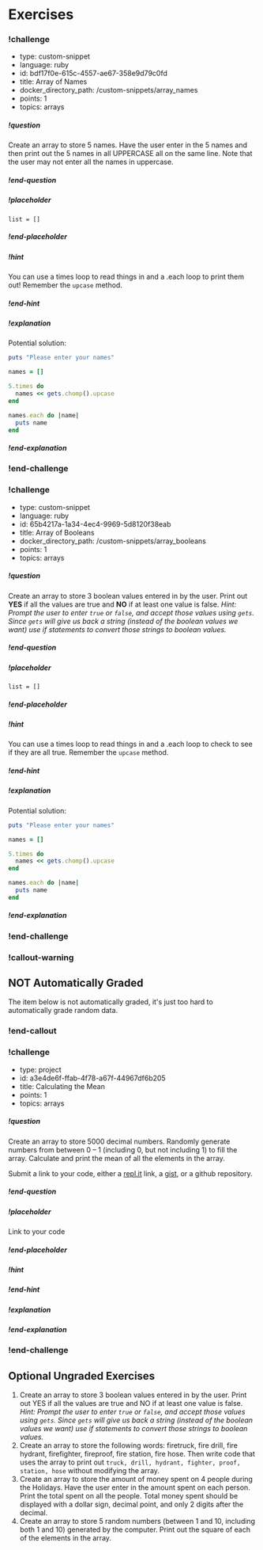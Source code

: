 # Exercises


<!-- >>>>>>>>>>>>>>>>>>>>>> BEGIN CHALLENGE >>>>>>>>>>>>>>>>>>>>>> -->
<!-- Replace everything in square brackets [] and remove brackets  -->

### !challenge

* type: custom-snippet
* language: ruby
* id: bdf17f0e-615c-4557-ae67-358e9d79c0fd
* title: Array of Names
* docker_directory_path: /custom-snippets/array_names
* points: 1
* topics: arrays

##### !question

Create an array to store 5 names. Have the user enter in the 5 names and then print out the 5 names in all UPPERCASE all on the same line. Note that the user may not enter all the names in uppercase.

##### !end-question

##### !placeholder

```
list = []
```

##### !end-placeholder

<!-- other optional sections -->
##### !hint

You can use a times loop to read things in and a .each loop to print them out!  Remember the `upcase` method.

##### !end-hint
<!-- !rubric - !end-rubric (markdown, instructors can see while scoring a checkpoint) -->
##### !explanation

Potential solution: 

```ruby
puts "Please enter your names"

names = []

5.times do
  names << gets.chomp().upcase
end

names.each do |name|
  puts name
end
```


##### !end-explanation

### !end-challenge

<!-- ======================= END CHALLENGE ======================= -->


<!-- >>>>>>>>>>>>>>>>>>>>>> BEGIN CHALLENGE >>>>>>>>>>>>>>>>>>>>>> -->
<!-- Replace everything in square brackets [] and remove brackets  -->

### !challenge

* type: custom-snippet
* language: ruby
* id: 65b4217a-1a34-4ec4-9969-5d8120f38eab
* title: Array of Booleans
* docker_directory_path: /custom-snippets/array_booleans
* points: 1
* topics: arrays

##### !question

Create an array to store 3 boolean values entered in by the user. Print out **YES** if all the values are true and **NO** if at least one value is false. _Hint: Prompt the user to enter `true` or `false`, and accept those values using `gets`. Since `gets` will give us back a string (instead of the boolean values we want) use if statements to convert those strings to boolean values._

##### !end-question

##### !placeholder

```
list = []
```

##### !end-placeholder

<!-- other optional sections -->
##### !hint

You can use a times loop to read things in and a .each loop to check to see if they are all true.  Remember the `upcase` method.

##### !end-hint
<!-- !rubric - !end-rubric (markdown, instructors can see while scoring a checkpoint) -->
##### !explanation

Potential solution: 

```ruby
puts "Please enter your names"

names = []

5.times do
  names << gets.chomp().upcase
end

names.each do |name|
  puts name
end
```


##### !end-explanation

### !end-challenge

<!-- ======================= END CHALLENGE ======================= -->

<!-- available callout types: info, success, warning, danger, secondary  -->
### !callout-warning

## NOT Automatically Graded

The item below is not automatically graded, it's just too hard to automatically grade random data.  

### !end-callout

<!-- >>>>>>>>>>>>>>>>>>>>>> BEGIN CHALLENGE >>>>>>>>>>>>>>>>>>>>>> -->
<!-- Replace everything in square brackets [] and remove brackets  -->

### !challenge

* type: project
* id: a3e4de6f-ffab-4f78-a67f-44967df6b205
* title: Calculating the Mean
* points: 1
* topics: arrays

##### !question

Create an array to store 5000 decimal numbers. Randomly generate numbers from between 0 – 1 (including 0, but not including 1) to fill the array. Calculate and print the mean of all the elements in the array.

Submit a link to your code, either a [repl.it](https://repl.it) link, a [gist](https://gist.github.com), or a github repository.

##### !end-question

##### !placeholder

Link to your code

##### !end-placeholder

<!-- other optional sections -->
##### !hint

##### !end-hint

##### !explanation



##### !end-explanation

### !end-challenge

<!-- ======================= END CHALLENGE ======================= -->



## Optional Ungraded Exercises

1. Create an array to store 3 boolean values entered in by the user. Print out YES if all the values are true and NO if at least one value is false. _Hint: Prompt the user to enter `true` or `false`, and accept those values using `gets`. Since `gets` will give us back a string (instead of the boolean values we want) use if statements to convert those strings to boolean values._
1. Create an array to store the following words: firetruck, fire drill, fire hydrant, firefighter, fireproof, fire station, fire hose. Then write code that uses the array to print out `truck, drill, hydrant, fighter, proof, station, hose` without modifying the array.
1. Create an array to store the amount of money spent on 4 people during the Holidays. Have the user enter in the amount spent on each person. Print the total spent on all the people. Total money spent should be displayed with a dollar sign, decimal point, and only 2 digits after the decimal.
1. Create an array to store 5 random numbers (between 1 and 10, including both 1 and 10) generated by the computer. Print out the square of each of the elements in the array.
